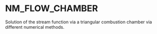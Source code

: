 # NM_FLOW_CHAMBER
Solution of the stream function via a triangular combustion chamber via different numerical methods.
